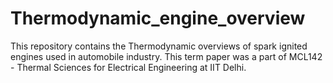 # Thermodynamic_engine_overview
This repository contains the Thermodynamic overviews of spark ignited engines used in automobile industry. This term paper was a part of MCL142 - Thermal Sciences for Electrical Engineering at IIT Delhi.

